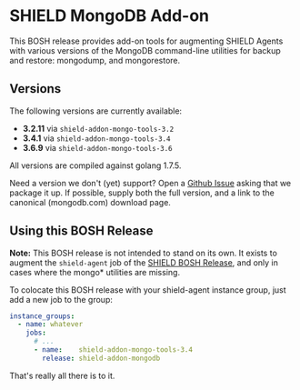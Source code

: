 # SHIELD MongoDB Add-on

This BOSH release provides add-on tools for augmenting SHIELD
Agents with various versions of the MongoDB command-line utilities
for backup and restore: mongodump, and mongorestore.

## Versions

The following versions are currently available:

 - **3.2.11** via `shield-addon-mongo-tools-3.2`
 - **3.4.1**  via `shield-addon-mongo-tools-3.4`
 - **3.6.9**  via `shield-addon-mongo-tools-3.6`

All versions are compiled against golang 1.7.5.

Need a version we don't (yet) support?  Open a [Github Issue][bug]
asking that we package it up.  If possible, supply both the full
version, and a link to the canonical (mongodb.com) download page.

## Using this BOSH Release

**Note:** This BOSH release is not intended to stand on its own.
It exists to augment the `shield-agent` job of the [SHIELD BOSH
Release][1], and only in cases where the mongo* utilities
are missing.

To colocate this BOSH release with your shield-agent instance
group, just add a new job to the group:

```yaml
instance_groups:
  - name: whatever
    jobs:
      # ...
      - name:    shield-addon-mongo-tools-3.4
        release: shield-addon-mongodb
```

That's really all there is to it.

[bug]: https://github.com/shieldproject/shield-addon-mongodb-boshrelease/issues
[1]:   https://github.com/starkandwayne/shield-boshrelease
